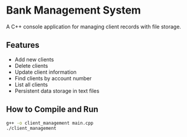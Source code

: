 # Bank Management System

A C++ console application for managing client records with file storage.

## Features
- Add new clients
- Delete clients
- Update client information
- Find clients by account number
- List all clients
- Persistent data storage in text files

## How to Compile and Run
```bash
g++ -o client_management main.cpp
./client_management